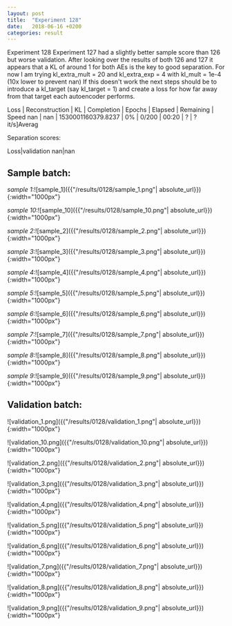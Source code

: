 ```yaml
---
layout: post
title:  "Experiment 128"
date:   2018-06-16 +0200
categories: result
---
```

Experiment 128
Experiment 127 had a slightly better sample score than 126 but worse validation.
After looking over the results of both 126 and 127 it appears that a KL of around 1 for both AEs is the key to good separation.
For now I am trying kl_extra_mult = 20 and kl_extra_exp = 4 with kl_mult = 1e-4 (10x lower to prevent nan)
If this doesn't work the next steps should be to introduce a kl_target (say kl_target = 1) and create a loss for how far away from that target each autoencoder performs.

Loss | Reconstruction | KL | Completion | Epochs | Elapsed | Remaining | Speed
nan | nan | 1530001160379.8237 | 0% | 0/200 | 00:20 | ? | ?it/s]Averag

Separation scores:

Loss|validation
nan|nan

## **Sample batch**:

_sample 1_:![sample_1]({{"/results/0128/sample_1.png"| absolute_url}}){:width="1000px"}

_sample 10_:![sample_10]({{"/results/0128/sample_10.png"| absolute_url}}){:width="1000px"}

_sample 2_:![sample_2]({{"/results/0128/sample_2.png"| absolute_url}}){:width="1000px"}

_sample 3_:![sample_3]({{"/results/0128/sample_3.png"| absolute_url}}){:width="1000px"}

_sample 4_:![sample_4]({{"/results/0128/sample_4.png"| absolute_url}}){:width="1000px"}

_sample 5_:![sample_5]({{"/results/0128/sample_5.png"| absolute_url}}){:width="1000px"}

_sample 6_:![sample_6]({{"/results/0128/sample_6.png"| absolute_url}}){:width="1000px"}

_sample 7_:![sample_7]({{"/results/0128/sample_7.png"| absolute_url}}){:width="1000px"}

_sample 8_:![sample_8]({{"/results/0128/sample_8.png"| absolute_url}}){:width="1000px"}

_sample 9_:![sample_9]({{"/results/0128/sample_9.png"| absolute_url}}){:width="1000px"}

## **Validation batch**:

![validation_1.png]({{"/results/0128/validation_1.png"| absolute_url}}){:width="1000px"}

![validation_10.png]({{"/results/0128/validation_10.png"| absolute_url}}){:width="1000px"}

![validation_2.png]({{"/results/0128/validation_2.png"| absolute_url}}){:width="1000px"}

![validation_3.png]({{"/results/0128/validation_3.png"| absolute_url}}){:width="1000px"}

![validation_4.png]({{"/results/0128/validation_4.png"| absolute_url}}){:width="1000px"}

![validation_5.png]({{"/results/0128/validation_5.png"| absolute_url}}){:width="1000px"}

![validation_6.png]({{"/results/0128/validation_6.png"| absolute_url}}){:width="1000px"}

![validation_7.png]({{"/results/0128/validation_7.png"| absolute_url}}){:width="1000px"}

![validation_8.png]({{"/results/0128/validation_8.png"| absolute_url}}){:width="1000px"}

![validation_9.png]({{"/results/0128/validation_9.png"| absolute_url}}){:width="1000px"}
